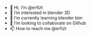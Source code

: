 - 👋 Hi, I’m @erfizt
- 👀 I’m interested in blender 3D
- 🌱 I’m currently learning blender bim
- 💞️ I’m looking to collaborate on Github
- 📫 How to reach me @erfizt

<!---
erfizt/erfizt is a ✨ special ✨ repository because its `README.md` (this file) appears on your GitHub profile.
You can click the Preview link to take a look at your changes.
--->
